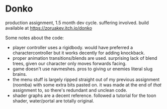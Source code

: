 # Donko
production assignment, 1.5 month dev cycle.  suffering involved.  build available at https://zoruakev.itch.io/donko

Some notes about the code:
- player controller uses a rigidbody.  would have preferred a charactercontroller but it works decently for adding knockback.
- proper animation transitions/blends are used.  surprising lack of blend trees, given our character only moves forwards facing.
- game doesn't use navmeshes.  pros to giving ur enemies literal slug brains.
- the menu stuff is largely ripped straight out of my previous assignment (roomba) with some extra bits pasted on.
  it was made at the end of *that* assignment to, so there's redundant and unclean code.
- shader graphs are a decent reference.  followed a tutorial for the toon shader, water/portal are totally original.
